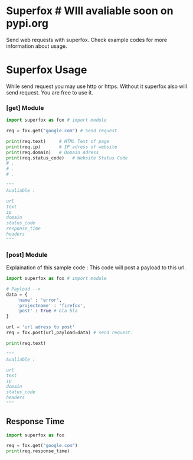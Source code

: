 # Superfox # WIll avaliable soon on pypi.org

Send web requests with superfox. Check example codes for more information about usage.

# Superfox Usage 

While send request you may use http or https. Without it superfox also will send request. You are free to use it.

### [get] Module
```python 
import superfox as fox # import module 

req = fox.get("google.com") # Send request 

print(req.text)     # HTML Text of page
print(req.ip)       # IP adress of website
print(req.domain)   # Domain Adress
print(req.status_code)   # Website Status Code
# . 
# .
# .

"""
Avaliable :

url
text
ip
domain
status_code
response_time
headers
"""
```


### [post] Module

Explaination of this sample code : 
This code will post a payload to this url.

```python 
import superfox as fox # import module 

# Payload -->
data = {
    'name' : 'error',
    'projectname' : 'firefox',
    'post' : True # bla bla
}

url = 'url adress to post'
req = fox.post(url,payload=data) # send request. 

print(req.text)  

"""
Avaliable :

url
text
ip
domain
status_code
headers
"""
```

## Response Time
```python 
import superfox as fox

req = fox.get("google.com")
print(req.response_time)
```
